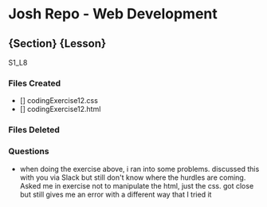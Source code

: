 # Josh Repo - Web Development

## {Section} {Lesson}
S1_L8

### Files Created
- [] codingExercise12.css
- [] codingExercise12.html

### Files Deleted

### Questions
- when doing the exercise above, i ran into some problems. discussed this with you via Slack but still don't know where the hurdles are coming.  Asked me in exercise not to manipulate the html, just the css.  got close but still gives me an error with a different way that I tried it 

